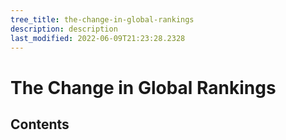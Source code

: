 ```yaml
---
tree_title: the-change-in-global-rankings
description: description
last_modified: 2022-06-09T21:23:28.2328
---
```


# The Change in Global Rankings

## Contents
